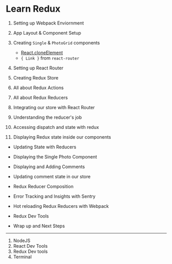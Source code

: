 # Learn Redux

1. Setting up Webpack Enviornment
2. App Layout & Component Setup
3. Creating `Single` & `PhotoGrid` components
	* [React.cloneElement](https://facebook.github.io/react/docs/react-api.html)
	* `{ Link }` from `react-router`
4. Setting up React Router


5. Creating Redux Store


6. All about Redux Actions


7. All about Redux Reducers


8. Integrating our store with React Router


9. Understanding the reducer's job


10. Accessing dispatch and state with redux


11. Displaying Redux state inside our components


* Updating State with Reducers


* Displaying the Single Photo Component


* Displaying and Adding Comments


* Updating comment state in our store


* Redux Reducer Composition


* Error Tracking and Insights with Sentry


* Hot reloading Redux Reducers with Webpack


* Redux Dev Tools


* Wrap up and Next Steps



___

1. NodeJS
2. React Dev Tools
3. Redux Dev tools
4. Terminal
